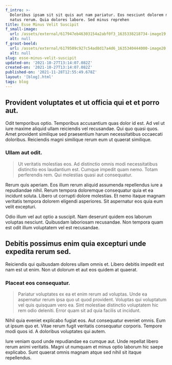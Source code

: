 ```yaml
---
f_intro: >-
  Doloribus ipsam sit sit quis aut nam pariatur. Eos nesciunt dolorem maiores
  natus rerum. Quia dolores labore. Sed minus reprehen
title: Esse Minus Velit Suscipit
f_small-image:
  url: /assets/external/617947eb46303154a2abf0f3_1635338218734-image19.jpg
  alt: null
f_groot-beeld:
  url: /assets/external/6179509c927c54ad8d17a4d6_1635340444000-image20.jpg
  alt: null
slug: esse-minus-velit-suscipit
updated-on: '2021-10-27T13:14:07.082Z'
created-on: '2021-10-27T13:14:07.082Z'
published-on: '2021-11-28T12:55:49.678Z'
layout: '[blog].html'
tags: blog
---
```


Provident voluptates et ut officia qui et et porro aut.
-------------------------------------------------------

Odit temporibus optio. Temporibus accusantium quas dolor id est. Ad vel ut iure maxime aliquid ullam reiciendis vel recusandae. Qui quo quasi quos. Amet provident similique sed praesentium harum necessitatibus occaecati doloribus. Reiciendis magni similique rerum eum ut quaerat similique.

### Ullam aut odit.

> Ut veritatis molestias eos. Ad distinctio omnis modi necessitatibus distinctio eos laudantium est. Cumque impedit quam nemo. Totam perferendis rem. Qui molestias quasi aut consequatur.

Rerum quis aperiam. Eos illum rerum aliquid assumenda repellendus iure a repudiandae nihil. Rerum tempora doloremque consequatur quia et ea incidunt soluta. Libero ut corrupti dolore molestias. Et nemo itaque magnam veritatis tempora dolorem eligendi asperiores. Sit aspernatur eos quia eum velit excepturi.

Odio illum vel aut optio a suscipit. Nam deserunt quidem eos laborum voluptas nesciunt. Quibusdam laboriosam recusandae. Non tempora quam est odit illum voluptatem vel est recusandae.

Debitis possimus enim quia excepturi unde expedita rerum sed.
-------------------------------------------------------------

Reiciendis qui quibusdam dolores ullam omnis et. Libero debitis impedit est nam est ut enim. Non ut dolorum et aut eos quidem at quaerat.

### Placeat eos consequatur.

> Pariatur voluptates ex ea et enim rerum ad voluptas. Unde ea aspernatur rerum ipsa quo ut quod provident. Voluptas qui voluptatum vel quis quisquam vero ea. Sint molestiae distinctio voluptatem hic rem odio deleniti. Error quam sit ad quia facilis ut incidunt.

Nihil quia eveniet explicabo fugiat eos. Aut consequatur eveniet omnis. Eum ut ipsum quo et. Vitae rerum fugit veritatis consequatur corporis. Tempore modi quos id. A doloribus voluptates qui autem.

Iure veniam quod unde repudiandae ea cumque aut. Unde repellat libero rerum animi veritatis. Magni ut numquam et minus optio laborum hic saepe explicabo. Sunt quaerat omnis magnam atque sed nihil sit itaque repellendus.
